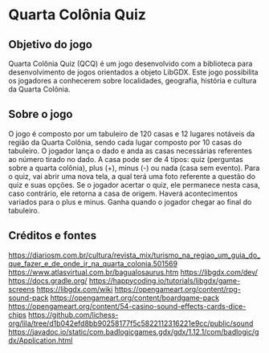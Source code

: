 # Quarta Colônia Quiz

## Objetivo do jogo

Quarta Colônia Quiz (QCQ) é um jogo desenvolvido com a biblioteca para desenvolvimento de jogos orientados a objeto LibGDX. Este jogo possibilita os jogadores a conhecerem sobre localidades, geografia, história e cultura da Quarta Colônia.

## Sobre o jogo

O jogo é composto por um tabuleiro de 120 casas e 12 lugares notáveis da região da Quarta Colônia, sendo cada lugar composto por 10 casas do tabuleiro. O jogador lança o dado e anda as casas necessárias referentes ao número tirado no dado.
A casa pode ser de 4 tipos: quiz (perguntas sobre a quarta colônia), plus (+), minus (-) ou nada (casa sem evento). Para o quiz, vai abrir uma nova tela, a qual terá uma foto referente a questão do quiz e suas opções. Se o jogador acertar o quiz, ele permanece nesta casa, caso contrário, ele retorna a casa de origem.
Haverá acontecimentos variados para o plus e minus.
Ganha quando o jogador chegar ao final do tabuleiro.

## Créditos e fontes

<https://diariosm.com.br/cultura/revista_mix/turismo_na_regiao_um_guia_do_que_fazer_e_de_onde_ir_na_quarta_colonia.501569>
<https://www.atlasvirtual.com.br/bagualosaurus.htm>
<https://libgdx.com/dev/>
<https://docs.gradle.org/>
<https://happycoding.io/tutorials/libgdx/game-screens>
<https://libgdx.com/wiki>
<https://opengameart.org/content/rpg-sound-pack>
<https://opengameart.org/content/boardgame-pack>
<https://opengameart.org/content/54-casino-sound-effects-cards-dice-chips>
<https://github.com/lichess-org/lila/tree/d1b042efd8bb90258177f5c5822112316221e9cc/public/sound>
https://javadoc.io/static/com.badlogicgames.gdx/gdx/1.12.1/com/badlogic/gdx/Application.html 
